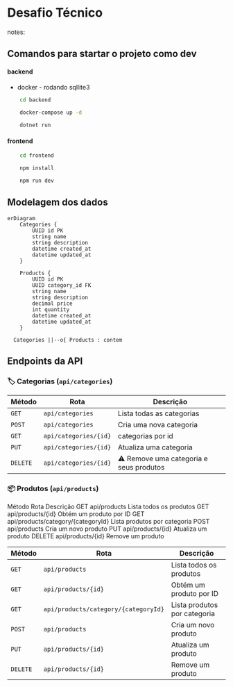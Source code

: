 # Desafio Técnico

notes: 

## Comandos para startar o projeto como dev

#### backend
- docker - rodando sqllite3
```bash
    cd backend
    
    docker-compose up -d

    dotnet run
```

#### frontend
```bash
    cd frontend

    npm install

    npm run dev
```

## Modelagem dos dados

```mermaid
erDiagram
    Categories {
        UUID id PK
        string name
        string description
        datetime created_at
        datetime updated_at
    }
    
    Products {
        UUID id PK
        UUID category_id FK
        string name
        string description
        decimal price
        int quantity
        datetime created_at
        datetime updated_at
    }
    
  Categories ||--o{ Products : contem
```

## Endpoints da API

### 🏷️ Categorias (`api/categories`)

| Método  | Rota               | Descrição                              |
|---------|--------------------|----------------------------------------|
| `GET`   | `api/categories`      | Lista todas as categorias              |
| `POST`  | `api/categories`      | Cria uma nova categoria                |
| `GET`   | `api/categories/{id}` | categorias por id                      |
| `PUT`   | `api/categories/{id}` | Atualiza uma categoria                 |
| `DELETE`| `api/categories/{id}` | ⚠ Remove uma categoria e seus produtos |



### 📦 Produtos (`api/products`)

Método	Rota	Descrição
GET	api/products	Lista todos os produtos
GET	api/products/{id}	Obtém um produto por ID
GET	api/products/category/{categoryId}	Lista produtos por categoria
POST	api/products	Cria um novo produto
PUT	api/products/{id}	Atualiza um produto
DELETE	api/products/{id}	Remove um produto

| Método  | Rota                                 | Descrição                    |
|---------|--------------------------------------|------------------------------|
| `GET`   | `api/products`                       | Lista todos os produtos      |
| `GET`   | `api/products/{id}`                  | Obtém um produto por ID      |
| `GET`   | `api/products/category/{categoryId}` | Lista produtos por categoria |
| `POST`  | `api/products`                       | Cria um novo produto         |
| `PUT`   | `api/products/{id}`                  | Atualiza um produto          |
| `DELETE`| `api/products/{id}`                  | Remove um produto            |